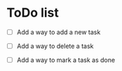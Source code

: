 # ToDo list

- [ ] Add a way to add a new task
- [ ] Add a way to delete a task
- [ ] Add a way to mark a task as done



